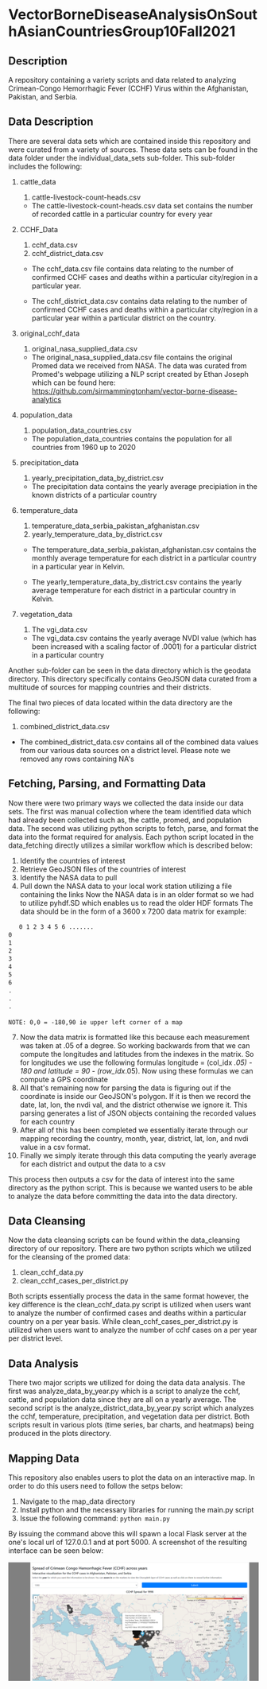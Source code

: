 # VectorBorneDiseaseAnalysisOnSouthAsianCountriesGroup10Fall2021 #

## Description ##
A repository containing a variety scripts and data related to analyzing Crimean-Congo Hemorrhagic Fever (CCHF) Virus within the Afghanistan, Pakistan, and Serbia.

## Data Description ##
There are several data sets which are contained inside this repository and were curated from a variety of sources. These data sets can be found in the data folder under the individual_data_sets sub-folder. This sub-folder includes the following:

1. cattle_data
    1. cattle-livestock-count-heads.csv
    
    * The cattle-livestock-count-heads.csv data set contains the number of recorded cattle in a particular country for every year

2. CCHF_Data
    1. cchf_data.csv
    2. cchf_district_data.csv

    * The cchf_data.csv file contains data relating to the number of confirmed CCHF cases and deaths within a particular city/region in a particular year. 
    
    * The cchf_district_data.csv contains data relating to the number of confirmed CCHF cases and deaths within a particular city/region in a particular year within a particular district on the country.

3. original_cchf_data
    1. original_nasa_supplied_data.csv 

    * The original_nasa_supplied_data.csv file contains the original Promed data we received from NASA. The data was curated from Promed's webpage utilizing a NLP script created by Ethan Joseph which can be found here: https://github.com/sirmammingtonham/vector-borne-disease-analytics

4. population_data
    1. population_data_countries.csv

    * The population_data_countries contains the population for all countries from 1960 up to 2020

5. precipitation_data
    1. yearly_precipitation_data_by_district.csv

    * The precipitation data contains the yearly average precipiation in the known districts of a particular country

6. temperature_data
    1. temperature_data_serbia_pakistan_afghanistan.csv
    2. yearly_temperature_data_by_district.csv

    * The temperature_data_serbia_pakistan_afghanistan.csv contains the monthly average temperature for each district in a particular country in a particular year in Kelvin.
    
    * The yearly_temperature_data_by_district.csv contains the yearly average temperature for each district in a particular country in Kelvin.

7. vegetation_data
    1. The vgi_data.csv

    * The vgi_data.csv contains the yearly average NVDI value (which has been increased with a scaling factor of .0001) for a particular district in a particular country

Another sub-folder can be seen in the data directory which is the geodata directory. This directory specifically contains GeoJSON data curated from a multitude of sources for mapping countries and their districts.

The final two pieces of data located within the data directory are the following:

1. combined_district_data.csv

* The combined_district_data.csv contains all of the combined data values from our various data sources on a district level. Please note we removed any rows containing NA's

## Fetching, Parsing, and Formatting Data ##
Now there were two primary ways we collected the data inside our data sets. The first was manual collection where the team identified data which had already been collected such as, the cattle, promed, and population data. The second was utilizing python scripts to fetch, parse, and format the data into the format required for analysis. Each python script located in the data_fetching directly utilizes a similar workflow which is described below:

1. Identify the countries of interest
2. Retrieve GeoJSON files of the countries of interest
3. Identify the NASA data to pull
4. Pull down the NASA data to your local work station utilizing a file containing the links
Now the NASA data is in an older format so we had to utilize pyhdf.SD which enables us to read the older HDF formats
The data should be in the form of a 3600 x 7200 data matrix for example:
```
   0 1 2 3 4 5 6 .......
0
1
2
3
4
5
6
.
.
.

NOTE: 0,0 = -180,90 ie upper left corner of a map
```
7. Now the data matrix is formatted like this because each measurement was taken at .05 of a degree. So working backwards from that we can compute the longitudes and latitudes from the indexes in the matrix. So for longitudes we use the following formulas longitude = (col_idx *.05) - 180  and latitude = 90 - (row_idx*.05). Now using these formulas we can compute a GPS coordinate
8. All that's remaining now for parsing the data is figuring out if the coordinate is inside our GeoJSON's polygon. If it is then we record the date, lat, lon, the nvdi val, and the district otherwise we ignore it. This parsing generates a list of JSON objects containing the recorded values for each country
9. After all of this has been completed we essentially iterate through our mapping recording the country, month, year, district, lat, lon, and nvdi value in a csv format.
10. Finally we simply iterate through this data computing the yearly average for each district and output the data to a csv

This process then outputs a csv for the data of interest into the same directory as the python script. This is because we wanted users to be able to analyze the data before committing the data into the data directory.

## Data Cleansing ##
Now the data cleansing scripts can be found within the data_cleansing directory of our repository. There are two python scripts which we utilized for the cleansing of the promed data:

1. clean_cchf_data.py
2. clean_cchf_cases_per_district.py

Both scripts essentially process the data in the same format however, the key difference is the clean_cchf_data.py script is utilized when users want to analyze the number of confirmed cases and deaths within a particular country on a per year basis. While clean_cchf_cases_per_district.py is utilized when users want to analyze the number of cchf cases on a per year per district level.

## Data Analysis ##
There two major scripts we utilized for doing the data data analysis. The first was analyze_data_by_year.py which is a script to analyze the cchf, cattle, and population data since they are all on a yearly average. The second script is the analyze_district_data_by_year.py script which analyzes the cchf, temperature, precipitation, and vegetation data per district. Both scripts result in various plots (time series, bar charts, and heatmaps) being produced in the plots directory.

## Mapping Data ##
This repository also enables users to plot the data on an interactive map. In order to do this users need to follow the setps below:

1. Navigate to the map_data directory
2. Install python and the necessary libraries for running the main.py script
3. Issue the following command: `python main.py`

By issuing the command above this will spawn a local Flask server at the one's local url of 127.0.0.1 and at port 5000. A screenshot of the resulting interface can be seen below:

![Interactive CCHF Data Map](readme_images/CCHFSIS_Homepage_Map.png)

